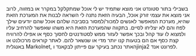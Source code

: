 בשבילי בתור סטונדט אני מוצא שתמיד יש לי אוכל שמתקלקל במקרר או במזווה,
לרוב אני מוצא את עצמי זורק אוכל, הבעיה הזאת נתנה לי השראה לבנות את המערכת הזאת שהיא,
מערכת המאפשר לאנשים למכור/למסור בסביבה שלהם אוכל שהם יודעים שילך לפח והם לא יצליחו לסיים.
בתקווה שהמערכת הזאת היא משהו שאפשר להרחיב עליו ולמצוא לו עוד קהל ובכך אפשר לעזור ממש לסטודנטים לחסוך כסף או אפילו להרוויח קצת כסף אם הם בטעות קנו יותר מדי או שנשאר להם.
לאתר קוראים מרכולנט או באנגלית Markolnet, האתר נכתב בעיקר עם פייתון לבקאנד וjinja2 לפרונט אנד.


